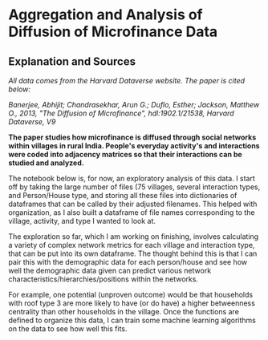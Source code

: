 # Aggregation and Analysis of Diffusion of Microfinance Data

## Explanation and Sources
*All data comes from the Harvard Dataverse website. The paper is cited below:*

*Banerjee, Abhijit; Chandrasekhar, Arun G.; Duflo, Esther; Jackson, Matthew O., 2013, "The Diffusion of Microfinance", hdl:1902.1/21538, Harvard Dataverse, V9*

**The paper studies how microfinance is diffused through social networks within villages in rural India. People's everyday activity's and interactions were coded into adjacency matrices so that their interactions can be studied and analyzed.**

The notebook below is, for now, an exploratory analysis of this data. I start off by taking the large number of files (75 villages, several interaction types, and Person/House type, and storing all these files into dictionaries of dataframes that can be called by their adjusted filenames. This helped with organization, as I also built a dataframe of file names corresponding to the village, activity, and type I wanted to look at.

The exploration so far, which I am working on finishing, involves calculating a variety of complex network metrics for each village and interaction type, that can be put into its own dataframe. The thought behind this is that I can pair this with the demographic data for each person/house and see how well the demographic data given can predict various network characteristics/hierarchies/positions within the networks.

For example, one potential (unproven outcome) would be that households with roof type 3 are more likely to have (or do have) a higher betweenness centrality than other households in the village. Once the functions are defined to organize this data, I can train some machine learning algorithms on the data to see how well this fits.
